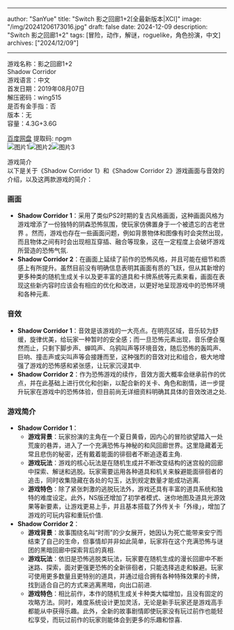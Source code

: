 
---
author: "SanYue"
title: "Switch 影之回廊1+2[全最新版本|XCI]"
image: "/img/20241206173016.jpg"
draft: false
date: 2024-12-09
description: "Switch 影之回廊1+2"
tags: [冒险，动作，解谜，roguelike，角色扮演，中文]
archives: ["2024/12/09"]

---

游戏名称：影之回廊1+2   
Shadow Corridor    
游戏语言：中文  
首发日期：2019年08月07日  
解压密码：wing515  
是否有金手指：否  
版本：无   
容量：4.3G+3.6G

[百度网盘](https://pan.baidu.com/s/1MhXIIptvGoxpSmu4yeQOSw) 提取码: npgm  
![图片1](/img/5436e9.jpg)![图片2](/img/bba3fb.jpg)![图片3](/img/2c57ea.jpg)  

游戏简介  
以下是关于《Shadow Corridor 1》和《Shadow Corridor 2》游戏画面与音效的介绍，以及这两款游戏的简介：

### 画面
- **Shadow Corridor 1**：采用了类似PS2时期的复古风格画面，这种画面风格为游戏增添了一份独特的阴森恐怖氛围，使玩家仿佛置身于一个被遗忘的古老世界 。然而，游戏也存在一些画面问题，例如背景物体和图像有时会突然出现，而且物体之间有时会出现相互穿插、融合等现象，这在一定程度上会破坏游戏所营造的恐怖气氛.
- **Shadow Corridor 2**：在画面上延续了前作的恐怖风格，并且可能在细节和质感上有所提升。虽然目前没有明确信息表明其画面有质的飞跃，但从其新增的更多种类的随机生成关卡以及更丰富的道具和卡牌系统等元素来看，画面在表现这些新内容时应该会有相应的优化和改进，以更好地呈现游戏中的恐怖环境和各种元素.

### 音效
- **Shadow Corridor 1**：音效是该游戏的一大亮点。在明亮区域，音乐较为舒缓，旋律优美，给玩家一种暂时的安全感；而一旦恐怖元素出现，音乐便会戛然而止，只剩下脚步声、蝉鸣声、乌鸦叫声等环境音效，随后恐怖的轰鸣声、巨响、撞击声或尖叫声等会接踵而至，这种强烈的音效对比和组合，极大地增强了游戏的恐怖感和紧张感，让玩家沉浸其中.
- **Shadow Corridor 2**：作为恐怖游戏的续作，音效方面大概率会继承前作的优点，并在此基础上进行优化和创新，以配合新的关卡、角色和剧情，进一步提升玩家在游戏中的恐怖体验，但目前尚无详细资料明确其具体的音效改进之处.

### 游戏简介
- **Shadow Corridor 1**：
    - **游戏背景**：玩家扮演的主角在一个夏日黄昏，因内心的冒险欲望踏入一处荒废的巷弄，进入了一个充满恐怖与神秘的和风回廊世界。这里隐藏着无常且悲伤的秘密，还有戴着能面的徘徊者不断追逐着主角.
    - **游戏玩法**：游戏的核心玩法是在随机生成并不断改变结构的迷宫般的回廊中探索、解谜和逃脱。玩家需要运用各种道具和机关来躲避能面徘徊者的追击，同时收集隐藏在各处的勾玉，达到规定数量才能成功逃离.
    - **游戏特色**：除了紧张刺激的逃脱玩法外，游戏还具有丰富的道具系统和独特的难度设定。此外，NS版还增加了初学者模式、迷你地图及道具光源效果等新要素，让游戏更易上手，并且基本搭载了外传关卡「外缘」，增加了游戏的可玩内容和重玩价值.
- **Shadow Corridor 2**：
    - **游戏背景**：故事围绕名叫“时雨”的少女展开，她因认为死亡能带来安宁而结束了自己的生命，但事情却并非如此简单，玩家将在这个充满恐怖与谜团的黑暗回廊中探索背后的真相.
    - **游戏玩法**：依旧是恐怖逃脱类玩法，玩家要在随机生成的漫长回廊中不断迷路、探索，面对更强更恐怖的全新徘徊者，只能选择逃走和躲避。玩家可使用更多数量且更特别的道具，并通过组合拥有各种特殊效果的卡牌，找到适合自己的方式来逃离黑暗，向出口前进.
    - **游戏特色**：相比前作，本作的随机生成关卡种类大幅增加，且没有固定的攻略方法。同时，难度系统设计更加灵活，无论是新手玩家还是游戏高手都能从中获得乐趣。此外，全新的故事剧情即使玩家没有玩过前作也能轻松享受，而玩过前作的玩家则能体会到更多的乐趣和惊喜.
 
